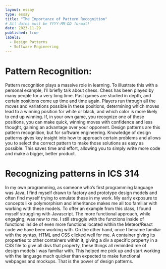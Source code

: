 ```yaml
---
layout: essay
type: essay
title: "The Importance of Pattern Recognition"
# All dates must be YYYY-MM-DD format!
date: 2023-11-29
published: true
labels:
  - Design Patterns
  - Software Engineering
---
```

# Pattern Recognition:

Pattern recognition plays a massive role in learning. To illustrate this with a personal example, I’ll briefly talk about chess. Chess has been played by many people for a very long time. Past games are studied in depth, and certain positions come up time and time again. Players run through all the moves and variations possible in these positions, determining which moves lead to a winning position for white or black, and which color is more likely to end up winning. If, in your own game, you recognize one of these positions, you can make quick, winning moves with confidence and less thought, gaining an advantage over your opponent. Design patterns are this pattern recognition, but for software engineering. Knowledge of design patterns gives key insight into how to approach certain problems and allows you to select the correct pattern to make those solutions as easy as possible. This saves time and effort, allowing you to simply write more code and make a bigger, better product. 

# Recognizing patterns in ICS 314


In my own programming, as someone who’s first programming language was Java, I find myself drawn to factory and prototype design models and often find myself trying to emulate these in my work. My early exposure to concepts like polymorphism and inheritance makes me all too familiar with working with these models. To offer an example from this class, I found myself struggling with Javascript. The more functional approach, while engaging, was new to me. I still struggle with the functions inside of functions inside of even more functions located within the Meteor/React code we have been working with. On the other hand, once I became familiar with the syntax, HTML and CSS clicked well for me. A container giving its properties to other containers within it, giving a div a specific property in a CSS file to give all divs that property, these things all reminded me of design models I was familiar with. This helped me pick up and start working with the language much quicker than expected to make functional webpages and mockups. That is the power of design patterns.   



